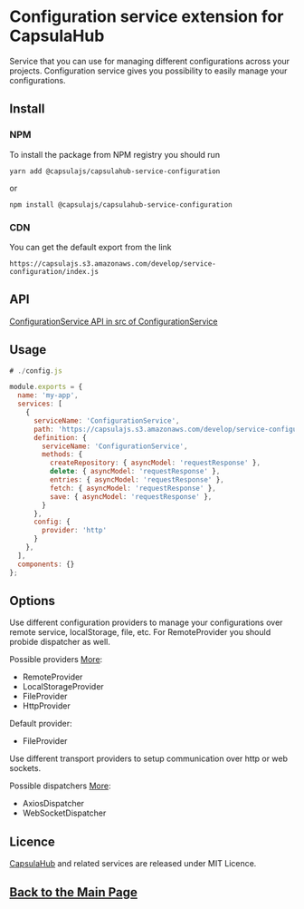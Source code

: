 # Configuration service extension for CapsulaHub

Service that you can use for managing different configurations across your projects.
Configuration service gives you possibility to easily manage your configurations.

## Install

### NPM

To install the package from NPM registry you should run

```
yarn add @capsulajs/capsulahub-service-configuration
```

or
```
npm install @capsulajs/capsulahub-service-configuration
```

### CDN

You can get the default export from the link

```
https://capsulajs.s3.amazonaws.com/develop/service-configuration/index.js
```

## API

[ConfigurationService API in src of ConfigurationService](https://github.com/capsulajs/configuration-service/blob/develop/src/api/ConfigurationService.ts)

## Usage

```javascript
# ./config.js

module.exports = {
  name: 'my-app',
  services: [
    {
      serviceName: 'ConfigurationService',
      path: 'https://capsulajs.s3.amazonaws.com/develop/service-configuration/index.js',
      definition: {
        serviceName: 'ConfigurationService',
        methods: {
          createRepository: { asyncModel: 'requestResponse' },
          delete: { asyncModel: 'requestResponse' },
          entries: { asyncModel: 'requestResponse' },
          fetch: { asyncModel: 'requestResponse' },
          save: { asyncModel: 'requestResponse' },
        }
      },
      config: {
        provider: 'http'
      }
    },
  ],
  components: {}
};
```

## Options

Use different configuration providers to manage your configurations over remote service, localStorage, file, etc.
For RemoteProvider you should probide dispatcher as well.

Possible providers [More](https://github.com/capsulajs/configuration-service/tree/develop/src/provider):

- RemoteProvider
- LocalStorageProvider
- FileProvider
- HttpProvider

Default provider:

- FileProvider

Use different transport providers to setup communication over http or web sockets.

Possible dispatchers [More](https://github.com/capsulajs/capsulajs-transport-providers):

- AxiosDispatcher
- WebSocketDispatcher

## Licence

[CapsulaHub](https://github.com/capsulajs/capsulahub) and related services are released under MIT Licence.

## [Back to the Main Page](../..)